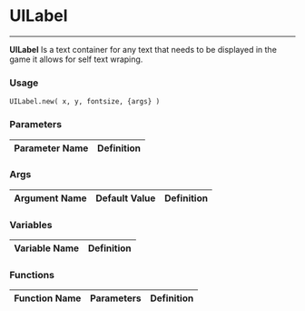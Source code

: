# UILabel
---
**UILabel** Is a text container for any text that needs to be displayed in the game it allows for self text wraping.

### Usage
```UILabel.new( x, y, fontsize, {args} )```

### Parameters
| Parameter Name | Definition |
| ----------- | ----------- |


### Args
| Argument Name | Default Value | Definition |
| ----------- | ----------- | ----------- |



### Variables
| Variable Name | Definition |
| ----------- | ----------- |


### Functions
| Function Name | Parameters | Definition |
| ----------- | ----------- | ----------- |
